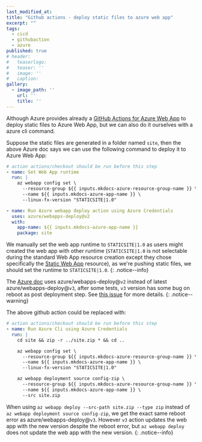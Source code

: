 ```yaml
---
last_modified_at:
title: "Github actions - deploy static files to azure web app"
excerpt: ""
tags:
  - cicd
  - githubaction
  - azure
published: true
# header:
#   teaserlogo:
#   teaser: ''
#   image: ''
#   caption:
gallery:
  - image_path: ''
    url: ''
    title: ''
---
```


Although Azure provides already a [GitHub Actions for Azure Web App](https://learn.microsoft.com/en-us/azure/app-service/deploy-github-actions?tabs=userlevel) to deploy static files to Azure Web App, but we can also do it ourselves with a azure cli command.

Suppose the static files are generated in a folder named `site`, then the above Azure doc says we can use the following command to deploy it to Azure Web App:

```yaml
# action actions/checkout should be run before this step
- name: Set Web App runtime
  run: |
    az webapp config set \
      --resource-group ${{ inputs.mkdocs-azure-resource-group-name }} \
      --name ${{ inputs.mkdocs-azure-app-name }} \
      --linux-fx-version "STATICSITE|1.0"

- name: Run Azure webapp deploy action using Azure Credentials
  uses: azure/webapps-deploy@v2
  with:
    app-name: ${{ inputs.mkdocs-azure-app-name }}
    package: site
```

We manually set the web app runtime to `STATICSITE|1.0` as users might created the web app with other runtime (`STATICSITE|1.0` is not selectable during the standard Web App resource creation except they chose specifically the [Static Web App](https://devblogs.microsoft.com/devops/comparing-azure-static-web-apps-vs-azure-webapps-vs-azure-blob-storage-static-sites/) resource), as we're pushing static files, we should set the runtime to `STATICSITE|1.0`.
{: .notice--info}

The [Azure doc](https://learn.microsoft.com/en-us/azure/app-service/deploy-github-actions?tabs=userlevel) uses azure/webapps-deploy@`v2` instead of latest azure/webapps-deploy@`v3`, after some tests, `v3` version has some bug on reboot as post deployment step. See [this issue](https://github.com/Azure/webapps-deploy/issues/379) for more details.
{: .notice--warning}

The above github action could be replaced with:

```yaml
# action actions/checkout should be run before this step
- name: Run Azure Cli using Azure Credentials
  run: |
    cd site && zip -r ../site.zip * && cd ..

    az webapp config set \
      --resource-group ${{ inputs.mkdocs-azure-resource-group-name }} \
      --name ${{ inputs.mkdocs-azure-app-name }} \
      --linux-fx-version "STATICSITE|1.0"

    az webapp deployment source config-zip \
      --resource-group ${{ inputs.mkdocs-azure-resource-group-name }} \
      --name ${{ inputs.mkdocs-azure-app-name }} \
      --src site.zip
```

When using `az webapp deploy --src-path site.zip --type zip` instead of `az webapp deployment source config-zip`, we get the exact same reboot error as azure/webapps-deploy@`v3`. However `v3` action updates the web app with the new version despite the reboot error, but `az webapp deploy` does not update the web app with the new version.
{: .notice--info}
